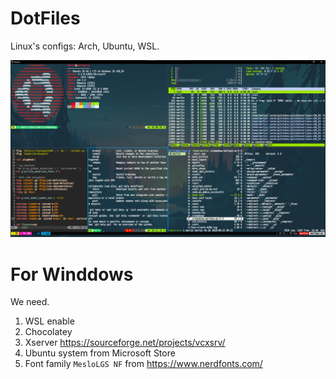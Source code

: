 # DotFiles
Linux's configs: Arch, Ubuntu, WSL.

![Terminal](SetUp.png)


# For Winddows
 
 We need.
 1. WSL enable
 2. Chocolatey
 3. Xserver https://sourceforge.net/projects/vcxsrv/
 4. Ubuntu system from Microsoft Store
 5. Font family ```MesloLGS NF``` from https://www.nerdfonts.com/
